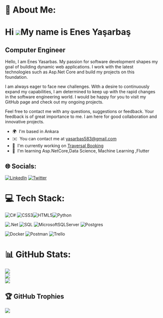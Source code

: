 # 💫 About Me:
Hi ![](https://user-images.githubusercontent.com/18350557/176309783-0785949b-9127-417c-8b55-ab5a4333674e.gif)My name is Enes Yaşarbaş
=====================================================================================================================================

Computer Engineer
-----------------

Hello, I am Enes Yasarbas. My passion for software development shapes my goal of building dynamic web applications. I work with the latest technologies such as Asp.Net Core and build my projects on this foundation.

I am always eager to face new challenges. With a desire to continuously expand my capabilities, I am determined to keep up with the rapid changes in the software engineering world. I would be happy for you to visit my GitHub page and check out my ongoing projects.

Feel free to contact me with any questions, suggestions or feedback. Your feedback is of great importance to me. I am here for good collaboration and innovative projects.

* 🌍  I'm based in Ankara
* ✉️  You can contact me at [yasarbas583@gmail.com](mailto:yasarbas583@gmail.com)
* 🚀  I'm currently working on [Traversal Booking](http://github.com/eYasarbas/Traversal_Booking)
* 🧠  I'm learning Asp.NetCore,Data Science, Machine Learning ,Flutter

## 🌐 Socials:
[![LinkedIn](https://img.shields.io/badge/LinkedIn-%230077B5.svg?logo=linkedin&logoColor=white)](https://linkedin.com/in/enes-ya%C5%9Farba%C5%9F-65819217b) [![Twitter](https://img.shields.io/badge/Twitter-%231DA1F2.svg?logo=Twitter&logoColor=white)](https://twitter.com/YasarbasEnes) 

# 💻 Tech Stack:
![C#](https://img.shields.io/badge/c%23-%23239120.svg?style=for-the-badge&logo=c-sharp&logoColor=white) ![CSS3](https://img.shields.io/badge/css3-%231572B6.svg?style=for-the-badge&logo=css3&logoColor=white)![HTML5](https://img.shields.io/badge/html5-%23E34F26.svg?style=for-the-badge&logo=html5&logoColor=white)![Python](https://img.shields.io/badge/python-3670A0?style=for-the-badge&logo=python&logoColor=ffdd54)
<!-- ![Dart](https://img.shields.io/badge/dart-%230175C2.svg?style=for-the-badge&logo=dart&logoColor=white) -->
<!-- ![Java](https://img.shields.io/badge/java-%23ED8B00.svg?style=for-the-badge&logo=java&logoColor=white) -->
 <!-- ![Azure](https://img.shields.io/badge/azure-%230072C6.svg?style=for-the-badge&logo=azure-devops&logoColor=white)--> <!-- ![FastAPI](https://img.shields.io/badge/FastAPI-005571?style=for-the-badge&logo=fastapi) ![Flutter](https://img.shields.io/badge/Flutter-%2302569B.svg?style=for-the-badge&logo=Flutter&logoColor=white)-->
 ![.Net](https://img.shields.io/badge/.NET-5C2D91?style=for-the-badge&logo=.net&logoColor=white)  ![SQL](https://img.shields.io/badge/sqlite-%2307405e.svg?style=for-the-badge&logo=sqlite&logoColor=white) ![MicrosoftSQLServer](https://img.shields.io/badge/Microsoft%20SQL%20Sever-CC2927?style=for-the-badge&logo=microsoft%20sql%20server&logoColor=white) ![Postgres](https://img.shields.io/badge/postgres-%23316192.svg?style=for-the-badge&logo=postgresql&logoColor=white) 
 <!-- 
 [TensorFlow](https://img.shields.io/badge/TensorFlow-%23FF6F00.svg?style=for-the-badge&logo=TensorFlow&logoColor=white) ![Pandas](https://img.shields.io/badge/pandas-%23150458.svg?style=for-the-badge&logo=pandas&logoColor=white) ![NumPy](https://img.shields.io/badge/numpy-%23013243.svg?style=for-the-badge&logo=numpy&logoColor=white) ![Keras](https://img.shields.io/badge/Keras-%23D00000.svg?style=for-the-badge&logo=Keras&logoColor=white) ![Plotly](https://img.shields.io/badge/Plotly-%233F4F75.svg?style=for-the-badge&logo=plotly&logoColor=white) ![PyTorch](https://img.shields.io/badge/PyTorch-%23EE4C2C.svg?style=for-the-badge&logo=PyTorch&logoColor=white) ![scikit-learn](https://img.shields.io/badge/scikit--learn-%23F7931E.svg?style=for-the-badge&logo=scikit-learn&logoColor=white) 
 -->
 ![Docker](https://img.shields.io/badge/docker-%230db7ed.svg?style=for-the-badge&logo=docker&logoColor=white) ![Postman](https://img.shields.io/badge/Postman-FF6C37?style=for-the-badge&logo=postman&logoColor=white) ![Trello](https://img.shields.io/badge/Trello-%23026AA7.svg?style=for-the-badge&logo=Trello&logoColor=white)

# 📊 GitHub Stats:
![](https://github-readme-stats.vercel.app/api?username=eYasarbas&theme=dark&hide_border=false&include_all_commits=false&count_private=false)<br/>
![](https://github-readme-streak-stats.herokuapp.com/?user=eYasarbas&theme=dark&hide_border=false)<br/>
![](https://github-readme-stats.vercel.app/api/top-langs/?username=eYasarbas&theme=dark&hide_border=false&include_all_commits=false&count_private=false&layout=compact)

## 🏆 GitHub Trophies
![](https://github-profile-trophy.vercel.app/?username=eYasarbas&theme=radical&no-frame=false&no-bg=true&margin-w=4)
<!--
### 🔝 Top Contributed Repo
![](https://github-contributor-stats.vercel.app/api?username=eYasarbas&limit=5&theme=dark&combine_all_yearly_contributions=true) -->

<!-- Proudly created with GPRM ( https://gprm.itsvg.in ) -->
